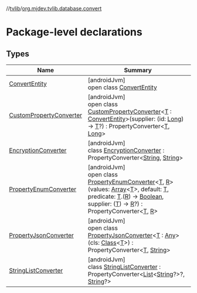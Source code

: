 //[tvlib](../../index.md)/[org.mjdev.tvlib.database.convert](index.md)

# Package-level declarations

## Types

| Name | Summary |
|---|---|
| [ConvertEntity](-convert-entity/index.md) | [androidJvm]<br>open class [ConvertEntity](-convert-entity/index.md) |
| [CustomPropertyConverter](-custom-property-converter/index.md) | [androidJvm]<br>open class [CustomPropertyConverter](-custom-property-converter/index.md)&lt;[T](-custom-property-converter/index.md) : [ConvertEntity](-convert-entity/index.md)&gt;(supplier: (id: [Long](https://kotlinlang.org/api/latest/jvm/stdlib/kotlin/-long/index.html)) -&gt; [T](-custom-property-converter/index.md)?) : PropertyConverter&lt;[T](-custom-property-converter/index.md), [Long](https://kotlinlang.org/api/latest/jvm/stdlib/kotlin/-long/index.html)&gt; |
| [EncryptionConverter](-encryption-converter/index.md) | [androidJvm]<br>class [EncryptionConverter](-encryption-converter/index.md) : PropertyConverter&lt;[String](https://kotlinlang.org/api/latest/jvm/stdlib/kotlin/-string/index.html), [String](https://kotlinlang.org/api/latest/jvm/stdlib/kotlin/-string/index.html)&gt; |
| [PropertyEnumConverter](-property-enum-converter/index.md) | [androidJvm]<br>open class [PropertyEnumConverter](-property-enum-converter/index.md)&lt;[T](-property-enum-converter/index.md), [R](-property-enum-converter/index.md)&gt;(values: [Array](https://kotlinlang.org/api/latest/jvm/stdlib/kotlin/-array/index.html)&lt;[T](-property-enum-converter/index.md)&gt;, default: [T](-property-enum-converter/index.md), predicate: [T](-property-enum-converter/index.md).([R](-property-enum-converter/index.md)) -&gt; [Boolean](https://kotlinlang.org/api/latest/jvm/stdlib/kotlin/-boolean/index.html), supplier: ([T](-property-enum-converter/index.md)) -&gt; [R](-property-enum-converter/index.md)?) : PropertyConverter&lt;[T](-property-enum-converter/index.md), [R](-property-enum-converter/index.md)&gt; |
| [PropertyJsonConverter](-property-json-converter/index.md) | [androidJvm]<br>open class [PropertyJsonConverter](-property-json-converter/index.md)&lt;[T](-property-json-converter/index.md) : [Any](https://kotlinlang.org/api/latest/jvm/stdlib/kotlin/-any/index.html)&gt;(cls: [Class](https://developer.android.com/reference/kotlin/java/lang/Class.html)&lt;[T](-property-json-converter/index.md)&gt;) : PropertyConverter&lt;[T](-property-json-converter/index.md), [String](https://kotlinlang.org/api/latest/jvm/stdlib/kotlin/-string/index.html)&gt; |
| [StringListConverter](-string-list-converter/index.md) | [androidJvm]<br>class [StringListConverter](-string-list-converter/index.md) : PropertyConverter&lt;[List](https://kotlinlang.org/api/latest/jvm/stdlib/kotlin.collections/-list/index.html)&lt;[String](https://kotlinlang.org/api/latest/jvm/stdlib/kotlin/-string/index.html)?&gt;?, [String](https://kotlinlang.org/api/latest/jvm/stdlib/kotlin/-string/index.html)?&gt; |

